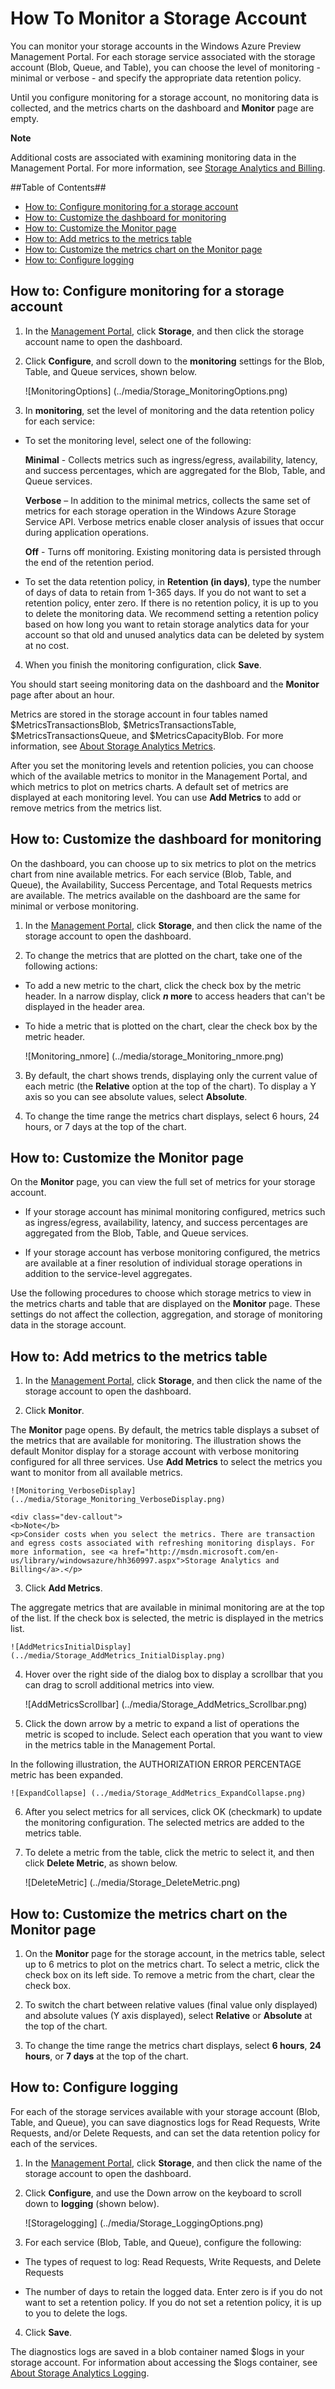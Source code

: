﻿<properties linkid="manage-services-how-to-monitor-a-storage-account" urlDisplayName="How to monitor" pageTitle="How to monitor a storage account - Windows Azure" Title="How to monitor a storage account - Windows Azure" metaKeywords="Azure monitor storage accounts, storage account management portal, storage account dashboard, storage metrics table, storage metrics chart" Description="Learn how to monitor a storage account in Windows Azure by using the Management Portal." metaCanonical="" disqusComments="1" umbracoNaviHide="0" writer="tysonn" />




<h1><a id="createstorageaccount"></a>How To Monitor a Storage Account</h1>

You can monitor your storage accounts in the Windows Azure Preview Management Portal. For each storage service associated with the storage account (Blob, Queue, and Table), you can choose the level of monitoring - minimal or verbose - and specify the appropriate data retention policy. 

Until you configure monitoring for a storage account, no monitoring data is collected, and the metrics charts on the dashboard and **Monitor** page are empty.

<div class="dev-callout"> 
<b>Note</b> 
<p>Additional costs are associated with examining monitoring data in the Management Portal. For more information, see <a href="http://msdn.microsoft.com/en-us/library/windowsazure/hh360997.aspx">Storage Analytics and Billing</a>.</p> 
</div>

##Table of Contents##

* [How to: Configure monitoring for a storage account](#configurestoragemonitoring)
* [How to: Customize the dashboard for monitoring](#customizestoragemonitoring)
* [How to: Customize the Monitor page](#customizemonitorpage)
* [How to: Add metrics to the metrics table](#addmonitoringmetrics)
* [How to: Customize the metrics chart on the Monitor page](#customizemetricschart)
* [How to: Configure logging](#configurelogging)


<h2><a id="configurestoragemonitoring"></a>How to: Configure monitoring for a storage account</h2>

1. In the [Management Portal](https://manage.windowsazure.com/), click **Storage**, and then click the storage account name to open the dashboard.

2. Click **Configure**, and scroll down to the **monitoring** settings for the Blob, Table, and Queue services, shown below.

	![MonitoringOptions] (../media/Storage_MonitoringOptions.png)

3. In **monitoring**, set the level of monitoring and the data retention policy for each service:

-  To set the monitoring level, select one of the following:

      **Minimal** - Collects metrics such as ingress/egress, availability, latency, and success percentages, which are aggregated for the Blob, Table, and Queue services.

      **Verbose** – In addition to the minimal metrics, collects the same set of metrics for each storage operation in the Windows Azure Storage Service API. Verbose metrics enable closer analysis of issues that occur during application operations. 

      **Off** - Turns off monitoring. Existing monitoring data is persisted through the end of the retention period.

- To set the data retention policy, in **Retention (in days)**, type the number of days of data to retain from 1-365 days. If you do not want to set a retention policy, enter zero. If there is no retention policy, it is up to you to delete the monitoring data. We recommend setting a retention policy based on how long you want to retain storage analytics data for your account so that old and unused analytics data can be deleted by system at no cost.

4. When you finish the monitoring configuration, click **Save**.

You should start seeing monitoring data on the dashboard and the **Monitor** page after about an hour.

Metrics are stored in the storage account in four tables named $MetricsTransactionsBlob, $MetricsTransactionsTable, $MetricsTransactionsQueue, and $MetricsCapacityBlob. For more information, see [About Storage Analytics Metrics](http://msdn.microsoft.com/en-us/library/windowsazure/hh343258.aspx).

After you set the monitoring levels and retention policies, you can choose which of the available metrics to monitor in the Management Portal, and which metrics to plot on metrics charts. A default set of metrics are displayed at each monitoring level. You can use **Add Metrics** to add or remove metrics from the metrics list.


<h2><a id="customizestoragemonitoring"></a>How to: Customize the dashboard for monitoring</h2>

On the dashboard, you can choose up to six metrics to plot on the metrics chart from nine available metrics. For each service (Blob, Table, and Queue), the Availability, Success Percentage, and Total Requests metrics are available. The metrics available on the dashboard are the same for minimal or verbose monitoring.

1. In the [Management Portal](https://manage.windowsazure.com/), click **Storage**, and then click the name of the storage account to open the dashboard.

2. To change the metrics that are plotted on the chart, take one of the following actions:

- To add a new metric to the chart, click the check box by the metric header. In a narrow display, click ***n* more** to access headers that can't be displayed in the header area.

- To hide a metric that is plotted on the chart, clear the check box by the metric header.

	![Monitoring_nmore] (../media/storage_Monitoring_nmore.png)
  
3. By default, the chart shows trends, displaying only the current value of each metric (the **Relative** option at the top of the chart). To display a Y axis so you can see absolute values, select **Absolute**.

4. To change the time range the metrics chart displays, select 6 hours, 24 hours, or 7 days at the top of the chart.
     

<h2><a id="customizemonitorpage"></a>How to: Customize the Monitor page</h2>

On the **Monitor** page, you can view the full set of metrics for your storage account. 

- If your storage account has minimal monitoring configured, metrics such as ingress/egress, availability, latency, and success percentages are aggregated from the Blob, Table, and Queue services.

- If your storage account has verbose monitoring configured, the metrics are available at a finer resolution of individual storage operations in addition to the service-level aggregates.

Use the following procedures to choose which storage metrics to view in the metrics charts and table that are displayed on the **Monitor** page. These settings do not affect the collection, aggregation, and storage of monitoring data in the storage account.

<h2><a id="addmonitoringmetrics"></a>How to: Add metrics to the metrics table</h2>


1. In the [Management Portal](https://manage.windowsazure.com/), click **Storage**, and then click the name of the storage account to open the dashboard.

2. Click **Monitor**.

 The **Monitor** page opens. By default, the metrics table displays a subset of the metrics that are available for monitoring. The illustration shows the default Monitor display for a storage account with verbose monitoring configured for all three services. Use **Add Metrics** to select the metrics you want to monitor from all available metrics.


	![Monitoring_VerboseDisplay] (../media/Storage_Monitoring_VerboseDisplay.png)

	<div class="dev-callout"> 
	<b>Note</b> 
	<p>Consider costs when you select the metrics. There are transaction and egress costs associated with refreshing monitoring displays. For more information, see <a href="http://msdn.microsoft.com/en-us/library/windowsazure/hh360997.aspx">Storage Analytics and Billing</a>.</p> 
</div>

3. Click **Add Metrics**. 

 The aggregate metrics that are available in minimal monitoring are at the top of the list. If the check box is selected, the metric is displayed in the metrics list. 

	![AddMetricsInitialDisplay] (../media/Storage_AddMetrics_InitialDisplay.png)
 
4. Hover over the right side of the dialog box to display a scrollbar that you can drag to scroll additional metrics into view.

	![AddMetricsScrollbar] (../media/Storage_AddMetrics_Scrollbar.png)


5. Click the down arrow by a metric to expand a list of operations the metric is scoped to include. Select each operation that you want to view in the metrics table in the Management Portal.

 In the following illustration, the AUTHORIZATION ERROR PERCENTAGE metric has been expanded.

	![ExpandCollapse] (../media/Storage_AddMetrics_ExpandCollapse.png)


6. After you select metrics for all services, click OK (checkmark) to update the monitoring configuration. The selected metrics are added to the metrics table.

7. To delete a metric from the table, click the metric to select it, and then click **Delete Metric**, as shown below.

	![DeleteMetric] (../media/Storage_DeleteMetric.png)

<h2><a id="customizemetricschart"></a>How to: Customize the metrics chart on the Monitor page</h2>

1. On the **Monitor** page for the storage account, in the metrics table, select up to 6 metrics to plot on the metrics chart. To select a metric, click the check box on its left side. To remove a metric from the chart, clear the check box.

2. To switch the chart between relative values (final value only displayed) and absolute values (Y axis displayed), select **Relative** or **Absolute** at the top of the chart.

3.	To change the time range the metrics chart displays, select **6 hours**, **24 hours**, or **7 days** at the top of the chart.



<h2><a id="configurelogging"></a>How to: Configure logging</h2>

For each of the storage services available with your storage account (Blob, Table, and Queue), you can save diagnostics logs for Read Requests, Write Requests, and/or Delete Requests, and can set the data retention policy for each of the services.

1. In the [Management Portal](https://manage.windowsazure.com/), click **Storage**, and then click the name of the storage account to open the dashboard.

2. Click **Configure**, and use the Down arrow on the keyboard to scroll down to **logging** (shown below).

	![Storagelogging] (../media/Storage_LoggingOptions.png)

 
3. For each service (Blob, Table, and Queue), configure the following:

- The types of request to log: Read Requests, Write Requests, and Delete Requests

- The number of days to retain the logged data. Enter zero is if you do not want to set a retention policy. If you do not set a retention policy, it is up to you to delete the logs.

4. Click **Save**.

The diagnostics logs are saved in a blob container named $logs in your storage account. For information about accessing the $logs container, see [About Storage Analytics Logging](http://msdn.microsoft.com/en-us/library/windowsazure/hh343262.aspx).